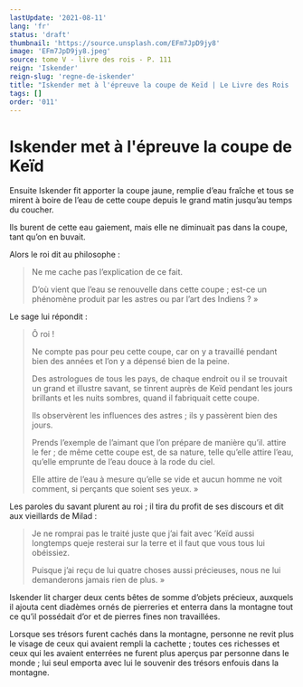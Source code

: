 ```yaml
---
lastUpdate: '2021-08-11'
lang: 'fr'
status: 'draft'
thumbnail: 'https://source.unsplash.com/EFm7JpD9jy8'
image: 'EFm7JpD9jy8.jpeg'
source: tome V - livre des rois - P. 111
reign: 'Iskender'
reign-slug: 'regne-de-iskender'
title: "Iskender met à l'épreuve la coupe de Keïd | Le Livre des Rois | Shâhnâmeh"
tags: []
order: '011'
---
```


<!-- LTeX: language=fr -->

# Iskender met à l'épreuve la coupe de Keïd

Ensuite Iskender fit apporter la coupe jaune, remplie d’eau fraîche et tous se mirent à boire de l’eau de cette coupe depuis le grand matin jusqu’au temps du coucher.

Ils burent de cette eau gaiement, mais elle ne diminuait pas dans la coupe, tant qu’on en buvait.

Alors le roi dit au philosophe :

> Ne me cache pas l’explication de ce fait.
>
> D’où vient que l’eau se renouvelle dans cette coupe ; est-ce un phénomène produit par les astres ou par l’art des Indiens ? »

Le sage lui répondit :

> Ô roi !
>
> Ne compte pas pour peu cette coupe, car on y a travaillé pendant bien des années et l’on y a dépensé bien de la peine.
>
> Des astrologues de tous les pays, de chaque endroit ou il se trouvait un grand et illustre savant, se tinrent auprès de Keïd pendant les jours brillants et les nuits sombres, quand il fabriquait cette coupe.
>
> Ils observèrent les influences des astres ; ils y passèrent bien des jours.
>
> Prends l’exemple de l’aimant que l’on prépare de manière qu’il. attire le fer ; de même cette coupe est, de sa nature, telle qu’elle attire l’eau, qu’elle emprunte de l’eau douce à la rode du ciel.
>
> Elle attire de l’eau à mesure qu’elle se vide et aucun homme ne voit comment, si perçants que soient ses yeux. »

Les paroles du savant plurent au roi ; il tira du profit de ses discours et dit aux vieillards de Milad :

> Je ne romprai pas le traité juste que j’ai fait avec ’Keïd aussi longtemps queje resterai sur la terre et il faut que vous tous lui obéissiez.
>
> Puisque j’ai reçu de lui quatre choses aussi précieuses, nous ne lui demanderons jamais rien de plus. »

Iskender lit charger deux cents bêtes de somme d’objets précieux, auxquels il ajouta cent diadèmes ornés de pierreries et enterra dans la montagne tout ce qu’il possédait d’or et de pierres fines non travaillées.

Lorsque ses trésors furent cachés dans la montagne, personne ne revit plus le visage de ceux qui avaient rempli la cachette ; toutes ces richesses et ceux qui les avaient enterrées ne furent plus aperçus par personne dans le monde ; lui seul emporta avec lui le souvenir des trésors enfouis dans la montagne.

